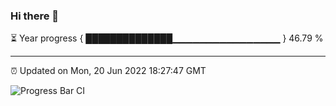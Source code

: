 ### Hi there 👋

⏳ Year progress { ██████████████▁▁▁▁▁▁▁▁▁▁▁▁▁▁▁▁ } 46.79 %

---

⏰ Updated on Mon, 20 Jun 2022 18:27:47 GMT

![Progress Bar CI](https://github.com/ZhaoGui/ZhaoGui/workflows/Progress%20Bar%20CI/badge.svg)
